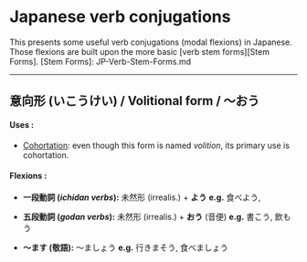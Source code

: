 # Japanese verb conjugations
This presents some useful verb conjugations (modal flexions) in Japanese. Those flexions are built upon the more basic [verb stem forms][Stem Forms].
[Stem Forms]: JP-Verb-Stem-Forms.md
***


## 意向形 (いこうけい) / Volitional form / 〜おう
#### Uses :
* [Cohortation][Intentions - Hortation]: even though this form is named *volition*, its primary use is cohortation.

[Intentions - Hortation]: JP-Intentions.md#(Co)hortation
#### Flexions :
* __一段動詞 (*ichidan verbs*):__ 
未然形 (irrealis.) + **よう**
**e.g.** 食べよう, 

* __五段動詞 (*godan verbs*):__ 
未然形 (irrealis.) + **おう** (音便)
**e.g.** 書こう, 飲もう

* __〜ます (敬語):__ 
〜ましょう
**e.g.** 行きまそう, 食べましょう

